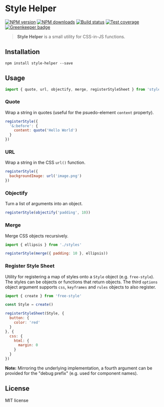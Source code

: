 # Style Helper

[![NPM version](https://img.shields.io/npm/v/style-helper.svg?style=flat)](https://npmjs.org/package/style-helper)
[![NPM downloads](https://img.shields.io/npm/dm/style-helper.svg?style=flat)](https://npmjs.org/package/style-helper)
[![Build status](https://img.shields.io/travis/blakeembrey/style-helper.svg?style=flat)](https://travis-ci.org/blakeembrey/style-helper)
[![Test coverage](https://img.shields.io/coveralls/blakeembrey/style-helper.svg?style=flat)](https://coveralls.io/r/blakeembrey/style-helper?branch=master)
[![Greenkeeper badge](https://badges.greenkeeper.io/blakeembrey/style-helper.svg)](https://greenkeeper.io/)

> **Style Helper** is a small utility for CSS-in-JS functions.

## Installation

```
npm install style-helper --save
```

## Usage

```js
import { quote, url, objectify, merge, registerStyleSheet } from 'style-helper'
```

### Quote

Wrap a string in quotes (useful for the psuedo-element `content` property).

```js
registerStyle({
  '&:before': {
    content: quote('Hello World')
  }
})
```

### URL

Wrap a string in the CSS `url()` function.

```js
registerStyle({
  backgroundImage: url('image.png')
})
```

### Objectify

Turn a list of arguments into an object.

```js
registerStyle(objectify('padding', 10))
```

### Merge

Merge CSS objects recursively.

```js
import { ellipsis } from './styles'

registerStyle(merge({ padding: 10 }, ellipsis))
```

### Register Style Sheet

Utility for registering a map of styles onto a `Style` object (e.g. `free-style`). The styles can be objects or functions that return objects. The third `options` object argument supports `css`, `keyframes` and `rules` objects to also register.

```js
import { create } from 'free-style'

const Style = create()

registerStyleSheet(Style, {
  button: {
    color: 'red'
  }
}, {
  css: {
    html: {
      margin: 0
    }
  }
})
```

**Note:** Mirroring the underlying implementation, a fourth argument can be provided for the "debug prefix" (e.g. used for component names).

## License

MIT license
